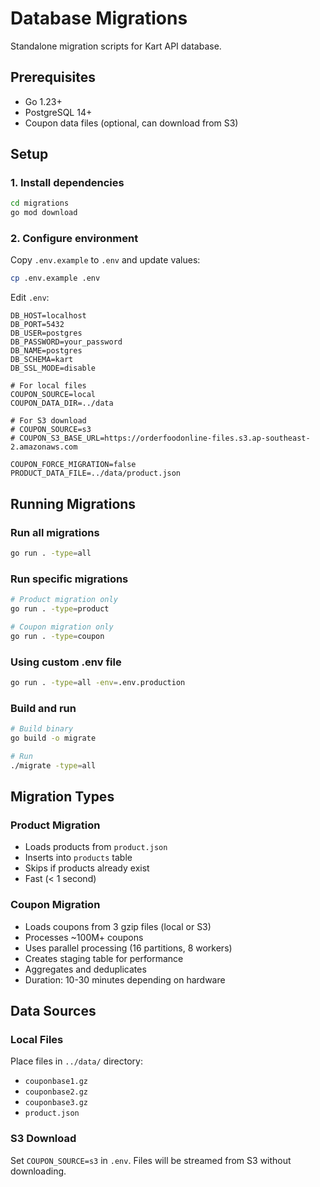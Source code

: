 # Database Migrations

Standalone migration scripts for Kart API database.

## Prerequisites

- Go 1.23+
- PostgreSQL 14+
- Coupon data files (optional, can download from S3)

## Setup

### 1. Install dependencies

```bash
cd migrations
go mod download
```

### 2. Configure environment

Copy `.env.example` to `.env` and update values:

```bash
cp .env.example .env
```

Edit `.env`:
```env
DB_HOST=localhost
DB_PORT=5432
DB_USER=postgres
DB_PASSWORD=your_password
DB_NAME=postgres
DB_SCHEMA=kart
DB_SSL_MODE=disable

# For local files
COUPON_SOURCE=local
COUPON_DATA_DIR=../data

# For S3 download
# COUPON_SOURCE=s3
# COUPON_S3_BASE_URL=https://orderfoodonline-files.s3.ap-southeast-2.amazonaws.com

COUPON_FORCE_MIGRATION=false
PRODUCT_DATA_FILE=../data/product.json
```

## Running Migrations

### Run all migrations

```bash
go run . -type=all
```

### Run specific migrations

```bash
# Product migration only
go run . -type=product

# Coupon migration only
go run . -type=coupon
```

### Using custom .env file

```bash
go run . -type=all -env=.env.production
```

### Build and run

```bash
# Build binary
go build -o migrate

# Run
./migrate -type=all
```

## Migration Types

### Product Migration

- Loads products from `product.json`
- Inserts into `products` table
- Skips if products already exist
- Fast (< 1 second)

### Coupon Migration

- Loads coupons from 3 gzip files (local or S3)
- Processes ~100M+ coupons
- Uses parallel processing (16 partitions, 8 workers)
- Creates staging table for performance
- Aggregates and deduplicates
- Duration: 10-30 minutes depending on hardware

## Data Sources

### Local Files

Place files in `../data/` directory:
- `couponbase1.gz`
- `couponbase2.gz`
- `couponbase3.gz`
- `product.json`

### S3 Download

Set `COUPON_SOURCE=s3` in `.env`. Files will be streamed from S3 without downloading.